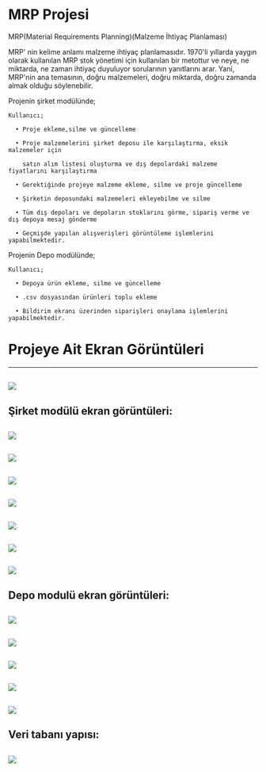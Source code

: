 # MRP Projesi

MRP(Material Requirements Planning)(Malzeme İhtiyaç Planlaması)

MRP' nin kelime anlamı malzeme ihtiyaç planlamasıdır. 1970'li yıllarda yaygın olarak kullanılan MRP stok yönetimi için kullanılan bir metottur ve neye, ne miktarda, ne zaman ihtiyaç duyuluyor sorularının yanıtlarını arar. Yani, MRP'nin ana temasının, doğru malzemeleri, doğru miktarda, doğru zamanda almak olduğu söylenebilir.

Projenin şirket modülünde;

    Kullanıcı;

      • Proje ekleme,silme ve güncelleme

      • Proje malzemelerini şirket deposu ile karşılaştırma, eksik malzemeler için 
      
        satın alım listesi oluşturma ve dış depolardaki malzeme fiyatlarını karşılaştırma
        
      • Gerektiğinde projeye malzeme ekleme, silme ve proje güncelleme
      
      • Şirketin deposundaki malzemeleri ekleyebilme ve silme
      
      • Tüm dış depoları ve depoların stoklarını görme, sipariş verme ve dış depoya mesaj gönderme
      
      • Geçmişde yapılan alışverişleri görüntüleme işlemlerini yapabilmektedir.
      

Projenin Depo modülünde;


    Kullanıcı;
    
      • Depoya ürün ekleme, silme ve güncelleme
      
      • .csv dosyasından ürünleri toplu ekleme
      
      • Bildirim ekranı üzerinden siparişleri onaylama işlemlerini yapabilmektedir.
      
      
      
# Projeye Ait Ekran Görüntüleri

-----------------------------------------------------------------------------------------
![ ](https://github.com/cemsahan/MRPYazilimi/blob/master/images/mrpLogin.png)
-----------------------------------------------------------------------------------------
Şirket modülü ekran görüntüleri:
----------------------------------------------------------------------------------------- 
![ ](https://github.com/cemsahan/MRPYazilimi/blob/master/images/sirketModulu0.png)
 ----------------------------------------------------------------------------------------
![ ](https://github.com/cemsahan/MRPYazilimi/blob/master/images/sirketModulu1.png)
-----------------------------------------------------------------------------------------
![ ](https://github.com/cemsahan/MRPYazilimi/blob/master/images/sirketModulu2.png)
-----------------------------------------------------------------------------------------
![ ](https://github.com/cemsahan/MRPYazilimi/blob/master/images/sirketModulu3.png)
-----------------------------------------------------------------------------------------
![ ](https://github.com/cemsahan/MRPYazilimi/blob/master/images/sirketModulu4.png)
-----------------------------------------------------------------------------------------
![ ](https://github.com/cemsahan/MRPYazilimi/blob/master/images/sirketModulu5.png)
-----------------------------------------------------------------------------------------
![ ](https://github.com/cemsahan/MRPYazilimi/blob/master/images/sirketModulu6.png)
-----------------------------------------------------------------------------------------
Depo modulü ekran görüntüleri:
-----------------------------------------------------------------------------------------
![ ](https://github.com/cemsahan/MRPYazilimi/blob/master/images/depoModulu0.png)
-----------------------------------------------------------------------------------------
![ ](https://github.com/cemsahan/MRPYazilimi/blob/master/images/depoModulu1.png)
-----------------------------------------------------------------------------------------
![ ](https://github.com/cemsahan/MRPYazilimi/blob/master/images/depoModulu2.png)
-----------------------------------------------------------------------------------------
![ ](https://github.com/cemsahan/MRPYazilimi/blob/master/images/depoModulu3.png)
-----------------------------------------------------------------------------------------
![ ](https://github.com/cemsahan/MRPYazilimi/blob/master/images/depoModulu4.png)
-----------------------------------------------------------------------------------------
Veri tabanı yapısı:
-----------------------------------------------------------------------------------------
![ ](https://github.com/cemsahan/MRPYazilimi/blob/master/images/veritabanıERGorunum.png)
-----------------------------------------------------------------------------------------













